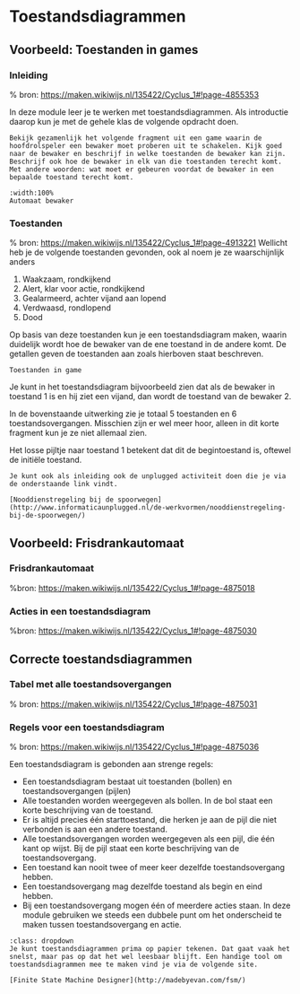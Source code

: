 # Toestandsdiagrammen

## Voorbeeld: Toestanden in games

### Inleiding
% bron: https://maken.wikiwijs.nl/135422/Cyclus_1#!page-4855353

In deze module leer je te werken met toestandsdiagrammen. Als introductie daarop kun je met de gehele klas de volgende opdracht doen.

```{note} Opdracht: Toestanden in games
Bekijk gezamenlijk het volgende fragment uit een game waarin de hoofdrolspeler een bewaker moet proberen uit te schakelen. Kijk goed naar de bewaker en beschrijf in welke toestanden de bewaker kan zijn. Beschrijf ook hoe de bewaker in elk van die toestanden terecht komt. Met andere woorden: wat moet er gebeuren voordat de bewaker in een bepaalde toestand terecht komt.
```

```{iframe} https://www.youtube.com/embed/it9t0whAyPg
:width:100%
Automaat bewaker
```

### Toestanden
% bron: https://maken.wikiwijs.nl/135422/Cyclus_1#!page-4913221
Wellicht heb je de volgende toestanden gevonden, ook al noem je ze waarschijnlijk anders

1. Waakzaam, rondkijkend
2. Alert, klar voor actie, rondkijkend
3. Gealarmeerd, achter vijand aan lopend
4. Verdwaasd, rondlopend
5. Dood

Op basis van deze toestanden kun je een toestandsdiagram maken, waarin duidelijk wordt hoe de bewaker van de ene toestand in de andere komt. De getallen geven de toestanden aan zoals hierboven staat beschreven.

```{figure} 3-game-toestanden.png
Toestanden in game
```

Je kunt in het toestandsdiagram bijvoorbeeld zien dat als de bewaker in toestand 1 is en hij ziet een vijand, dan wordt de toestand van de bewaker 2.

In de bovenstaande uitwerking zie je totaal 5 toestanden en 6 toestandsovergangen. Misschien zijn er wel meer hoor, alleen in dit korte fragment kun je ze niet allemaal zien.

Het losse pijltje naar toestand 1 betekent dat dit de begintoestand is, oftewel de initiële toestand.

```{note} Opdracht: Unplugged Nooddienstregeling bij de spoorwegen
Je kunt ook als inleiding ook de unplugged activiteit doen die je via de onderstaande link vindt.

[Nooddienstregeling bij de spoorwegen](http://www.informaticaunplugged.nl/de-werkvormen/nooddienstregeling-bij-de-spoorwegen/)
```

## Voorbeeld: Frisdrankautomaat

### Frisdrankautomaat
%bron: https://maken.wikiwijs.nl/135422/Cyclus_1#!page-4875018

### Acties in een toestandsdiagram
%bron: https://maken.wikiwijs.nl/135422/Cyclus_1#!page-4875030

## Correcte toestandsdiagrammen

### Tabel met alle toestandsovergangen
% bron: https://maken.wikiwijs.nl/135422/Cyclus_1#!page-4875031

### Regels voor een toestandsdiagram
% bron: https://maken.wikiwijs.nl/135422/Cyclus_1#!page-4875036

Een toestandsdiagram is gebonden aan strenge regels:

- Een toestandsdiagram bestaat uit toestanden (bollen) en toestandsovergangen (pijlen)
- Alle toestanden worden weergegeven als bollen. In de bol staat een korte beschrijving van de toestand.
- Er is altijd precies één starttoestand, die herken je aan de pijl die niet verbonden is aan een andere toestand.
- Alle toestandsovergangen worden weergegeven als een pijl, die één kant op wijst. Bij de pijl staat een korte beschrijving van de toestandsovergang.
- Een toestand kan nooit twee of meer keer dezelfde toestandsovergang hebben.
- Een toestandsovergang mag dezelfde toestand als begin en eind hebben.
- Bij een toestandsovergang mogen één of meerdere acties staan. In deze module gebruiken we steeds een dubbele punt om het onderscheid te maken tussen toestandsovergang en actie.

```{seealso} Toestandsdiagrammen tekenen
:class: dropdown
Je kunt toestandsdiagrammen prima op papier tekenen. Dat gaat vaak het snelst, maar pas op dat het wel leesbaar blijft. Een handige tool om toestandsdiagrammen mee te maken vind je via de volgende site.

[Finite State Machine Designer](http://madebyevan.com/fsm/)
```